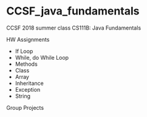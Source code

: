 # CCSF_java_fundamentals
CCSF 2018 summer class CS111B: Java Fundamentals

HW Assignments 
- If Loop
- While, do While Loop
- Methods
- Class
- Array
- Inheritance
- Exception
- String

Group Projects
